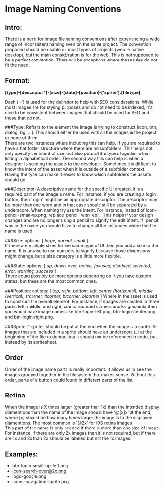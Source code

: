 Image Naming Conventions
=========================

Intro:
------
There is a need for image file naming conventions after experiencing a wide range of inconsistent naming even on the same project. The convention proposed should be usable on most types of projects (web -> native desktop), but the main consideration is for the web.  This is not supposed to be a perfect convention. There will be exceptions where these rules do not fit the need.

Format:
-------
__[type]-[descriptor*]-[size]-[state]-[position]-['sprite'].[filetype]__

Dash ('-') is used for the delimitor to help with SEO considerations.  While most images are for styling purposes and do not need to be indexed; it's nice to be consistent between images that should be used for SEO and those that do not.

###Type: 
Referrs to the element the image is trying to construct (icon, btn, dialog, bg, ...). This should either be used with all the images in the project or none of them.  
There are two instances where including this can help.  If you are required to have a flat folder structure where there are no subfolders.  This helps not only specify the intent of use, but also puts all the types together when listing in alphabetical order.  The second way this can help is when a designer is sending the assets to the developer.  Sometimes it is difficult to know the intent of the asset when it is outside of a subfolder context.  Having the type can make it easier to know which subfolders the assets should go.    

###Descriptor:
A descriptive name for the specific UI created. It is a required part of the image's name. For instance, if you are creating a login button, then 'login' might be an appropriate descriptor. The descriptor may be more than one word and in that case should still be separated by a underscore.  When naming try use the intent.  For instance, instead of icon-pencil-small-up.png, replace 'pencil' with 'edit'.  This helps if your design changes and are no longer using a pencil to signify the edit intent.  If 'pencil' was in the name you would have to change all the instances where the file name is used.

###Size: 
options: [ _large, normal, small_ ]  
If there are multiple sizes for the same type of UI then you add a size to the name.  It is unwise to use numbers to signify because those dimensions might change, but a size category is a little more flexible.

###State: 
options: [ _up, down, over, active, focused, disabled, selected, error, warning, success_ ]  
There could possibly be more options depending on if you have custom states, but these are the most common ones.

###Position: 
options: [ _top, right, bottom, left, center (horizontal), middle (vertical), trcorner, tlcorner, brcorner, blcorner_ ]
Where in the asset is used to construct the overall element.  For instance, if images are created in three parts: left, middle, and right, due to rounded corners and/or gradients then you would have image names like btn-login-left.png, btn-login-center.png, and btn-login-right.png.

###Sprite:
'-sprite', should be put at the end when the image is a sprite.  All images that are included in a sprite should have an underscore (_) at the beginning of the file to denote that it should not be referenced in code, but instead by its spritesheet.

Order
------
Order of the image name parts is really important.  It allows us to see the images grouped together in the filesystem that makes sense.  Without this order, parts of a button could found in different parts of the list.

Retina
------
When the image is X times larger (greater than 1x) than the intended display diamentions than the name of the image should have '@[x]x' at the end; where [x] should be how many times larger the image is to the displayed diamentions.  The most common is '@2x' for iOS retina images.  
This part of the name is only needed if there is more than one size of image.  For instance, if there are only 2x images than it is not required, but if there are 1x and 2x than 2x should be labeled but not the 1x images.


Examples:
----------
 - btn-login-small-up-left.png
 - icon-search-over@2x.png
 - logo-google.png
 - icons-navigation-sprite.png
